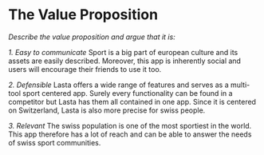 # The Value Proposition

*Describe the value proposition and argue that it is:*

*1. Easy to communicate*
Sport is a big part of european culture and its assets are easily described. Moreover, this app is inherently social and users will encourage their friends to use it too.

*2. Defensible*
Lasta offers a wide range of features and serves as a multi-tool sport centered app. Surely every functionality can be found in a competitor but Lasta has them all contained in one app. Since it is centered on Switzerland, Lasta is also more precise for swiss people.

*3. Relevant*
The swiss population is one of the most sportiest in the world. This app therefore has a lot of reach and can be able to answer the needs of swiss sport communities.

